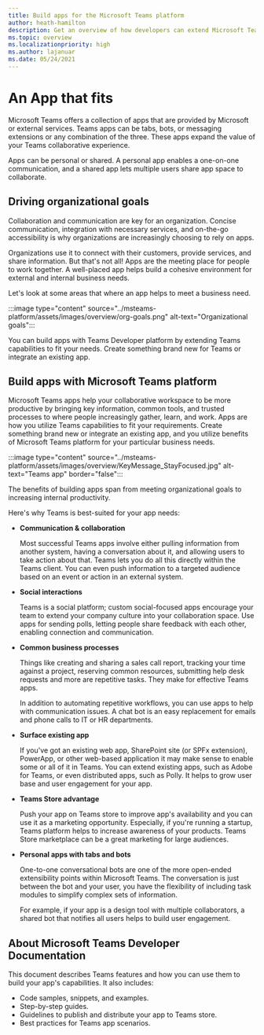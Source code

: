 ```yaml
---
title: Build apps for the Microsoft Teams platform
author: heath-hamilton
description: Get an overview of how developers can extend Microsoft Teams features with custom apps.
ms.topic: overview
ms.localizationpriority: high
ms.author: lajanuar
ms.date: 05/24/2021
---
```

# An App that fits

Microsoft Teams offers a collection of apps that are provided by Microsoft or external services. Teams apps can be tabs, bots, or messaging extensions or any combination of the three. These apps expand the value of your Teams collaborative experience.

Apps can be personal or shared. A personal app enables a one-on-one communication, and a shared app lets multiple users share app space to collaborate.

## Driving organizational goals

Collaboration and communication are key for an organization. Concise communication, integration with necessary services, and on-the-go accessibility is why organizations are increasingly choosing to rely on apps.

Organizations use it to connect with their customers, provide services, and share information. But that's not all! Apps are the meeting place for people to work together. A well-placed app helps build a cohesive environment for external and internal business needs.

Let's look at some areas that where an app helps to meet a business need.

:::image type="content" source="../msteams-platform/assets/images/overview/org-goals.png" alt-text="Organizational goals":::

You can build apps with Teams Developer platform by extending Teams capabilities to fit your needs. Create something brand new for Teams or integrate an existing app.

## Build apps with Microsoft Teams platform

Microsoft Teams apps help your collaborative workspace to be more productive by bringing key information, common tools, and trusted processes to where people increasingly gather, learn, and work. Apps are how you utilize Teams capabilities to fit your requirements. Create something brand new or integrate an existing app, and you utilize benefits of Microsoft Teams platform for your particular business needs.

:::image type="content" source="../msteams-platform/assets/images/overview/KeyMessage_StayFocused.jpg" alt-text="Teams app" border="false":::

The benefits of building apps span from meeting organizational goals to increasing internal productivity.

Here's why Teams is best-suited for your app needs:

- **Communication & collaboration**

    Most successful Teams apps involve either pulling information from another system, having a conversation about it, and allowing users to take action about that. Teams lets you do all this directly within the Teams client. You can even push information to a targeted audience based on an event or action in an external system.

- **Social interactions**

    Teams is a social platform; custom social-focused apps encourage your team to extend your company culture into your collaboration space. Use apps for sending polls, letting people share feedback with each other, enabling connection and communication.

- **Common business processes**

    Things like creating and sharing a sales call report, tracking your time against a project, reserving common resources, submitting help desk requests and more are repetitive tasks. They make for effective Teams apps.

    In addition to automating repetitive workflows, you can use apps to help with communication issues. A chat bot is an easy replacement for emails and phone calls to IT or HR departments.

- **Surface existing app**

    If you've got an existing web app, SharePoint site (or SPFx extension), PowerApp, or other web-based application it may make sense to enable some or all of it in Teams. You can extend existing apps, such as Adobe for Teams, or even distributed apps, such as Polly. It helps to grow user base and user engagement for your app.

- **Teams Store advantage**

    Push your app on Teams store to improve app's availability and you can use it as a marketing opportunity. Especially, if you're running a startup, Teams platform helps to increase awareness of your products. Teams Store marketplace can be a great marketing for large audiences.

- **Personal apps with tabs and bots**

    One-to-one conversational bots are one of the more open-ended extensibility points within Microsoft Teams. The conversation is just between the bot and your user, you have the flexibility of including task modules to simplify complex sets of information.

    For example, if your app is a design tool with multiple collaborators, a shared bot that notifies all users helps to build user engagement.

## About Microsoft Teams Developer Documentation

This document describes Teams features and how you can use them to build your app's capabilities. It also includes:

- Code samples, snippets, and examples.
- Step-by-step guides.
- Guidelines to publish and distribute your app to Teams store.
- Best practices for Teams app scenarios.
